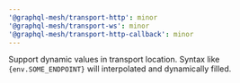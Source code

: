 ```yaml
---
'@graphql-mesh/transport-http': minor
'@graphql-mesh/transport-ws': minor
'@graphql-mesh/transport-http-callback': minor
---
```


Support dynamic values in transport location. Syntax like `{env.SOME_ENDPOINT}` will interpolated and dynamically filled.
